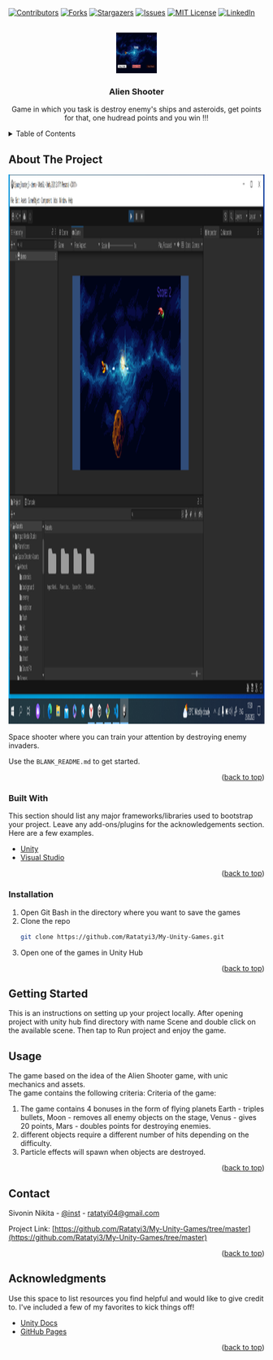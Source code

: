 [![Contributors][contributors-shield]][contributors-url]
[![Forks][forks-shield]][forks-url]
[![Stargazers][stars-shield]][stars-url]
[![Issues][issues-shield]][issues-url]
[![MIT License][license-shield]][license-url]
[![LinkedIn][linkedin-shield]][linkedin-url]



<!-- PROJECT LOGO -->
<br />
<div align="center">
  <img src="../Games Description Stuff/space/logo.png" alt="Logo" width="80" height="80">

  <h3 align="center">Alien Shooter</h3>

  <p align="center">
    Game in which you task is destroy enemy's ships and asteroids, get points for that, one hudread points and you win !!!
    <br />
  </p>
</div>



<!-- TABLE OF CONTENTS -->
<details>
  <summary>Table of Contents</summary>
  <ol>
    <li>
      <a href="#about-the-project">About The Project</a>
      <ul>
        <li><a href="#built-with">Built With</a></li>
      </ul>
    </li>
    <li>
      <a href="#getting-started">Getting Started</a>
      <ul>
        <li><a href="#installation">Installation</a></li>
      </ul>
    </li>
    <li><a href="#usage">Usage</a></li>
    <li><a href="#roadmap">Roadmap</a></li>
    <li><a href="#contact">Contact</a></li>
    <li><a href="#acknowledgments">Acknowledgments</a></li>
  </ol>
</details>



<!-- ABOUT THE PROJECT -->
## About The Project

<img src="../Games Description Stuff/space/1.png" alt="Logo" width="720" height="1080">

Space shooter where you can train your attention by destroying enemy invaders.  

Use the `BLANK_README.md` to get started.

<p align="right">(<a href="#readme-top">back to top</a>)</p>



### Built With

This section should list any major frameworks/libraries used to bootstrap your project. Leave any add-ons/plugins for the acknowledgements section. Here are a few examples.

* [Unity]
* [Visual Studio]

<p align="right">(<a href="#readme-top">back to top</a>)</p>


### Installation

1. Open Git Bash in the directory where you want to save the games
2. Clone the repo
   ```sh
   git clone https://github.com/Ratatyi3/My-Unity-Games.git
   ```
3. Open one of the games in Unity Hub

<p align="right">(<a href="#readme-top">back to top</a>)</p>



<!-- GETTING STARTED -->
## Getting Started

This is an instructions on setting up your project locally.
After opening project with unity hub find directory with name Scene and double click on the available scene. Then tap to Run project and enjoy the game.


<!-- USAGE EXAMPLES -->
## Usage
The game based on the idea of the Alien Shooter game, with unic mechanics and assets.  
The game contains the following criteria: 
Criteria of the game:  
1) The game contains 4 bonuses in the form of flying planets
Earth - triples bullets, Moon - removes all enemy objects on the stage, Venus - gives 20 points, Mars - doubles points for destroying enemies.
2) different objects require a different number of hits depending on the difficulty.  
3) Particle effects will spawn when objects are destroyed.

<p align="right">(<a href="#readme-top">back to top</a>)</p>


<!-- CONTACT -->
## Contact

Sivonin Nikita - [@inst](https://www.instagram.com/duuwindi/) - ratatyi04@gmail.com

Project Link: [https://github.com/Ratatyi3/My-Unity-Games/tree/master](https://github.com/Ratatyi3/My-Unity-Games/tree/master)

<p align="right">(<a href="#readme-top">back to top</a>)</p>



<!-- ACKNOWLEDGMENTS -->
## Acknowledgments

Use this space to list resources you find helpful and would like to give credit to. I've included a few of my favorites to kick things off!

* [Unity Docs](https://docs.unity.com/)
* [GitHub Pages](https://pages.github.com)

<p align="right">(<a href="#readme-top">back to top</a>)</p>



<!-- MARKDOWN LINKS & IMAGES -->
<!-- https://www.markdownguide.org/basic-syntax/#reference-style-links -->
[contributors-shield]: https://img.shields.io/github/contributors/othneildrew/Best-README-Template.svg?style=for-the-badge
[contributors-url]: https://github.com/othneildrew/Best-README-Template/graphs/contributors
[forks-shield]: https://img.shields.io/github/forks/othneildrew/Best-README-Template.svg?style=for-the-badge
[forks-url]: https://github.com/othneildrew/Best-README-Template/network/members
[stars-shield]: https://img.shields.io/github/stars/othneildrew/Best-README-Template.svg?style=for-the-badge
[stars-url]: https://github.com/othneildrew/Best-README-Template/stargazers
[issues-shield]: https://img.shields.io/github/issues/othneildrew/Best-README-Template.svg?style=for-the-badge
[issues-url]: https://github.com/othneildrew/Best-README-Template/issues
[license-shield]: https://img.shields.io/github/license/othneildrew/Best-README-Template.svg?style=for-the-badge
[license-url]: https://github.com/othneildrew/Best-README-Template/blob/master/LICENSE.txt
[linkedin-shield]: https://img.shields.io/badge/-LinkedIn-black.svg?style=for-the-badge&logo=linkedin&colorB=555
[linkedin-url]: https://linkedin.com/in/othneildrew
[product-screenshot]: images/screenshot.png
[Unity]: https://unity.com/ru/download
[Visual Studio]: https://visualstudio.microsoft.com/ru/